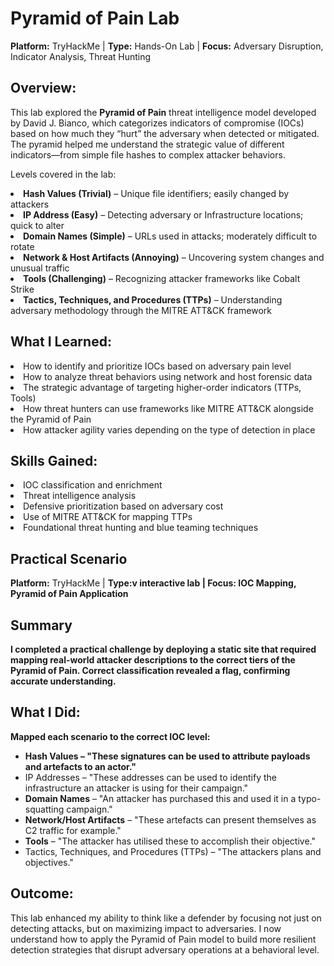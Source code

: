 # Pyramid of Pain Lab
<b>Platform:</b> TryHackMe | <b>Type:</b> Hands-On Lab | <b>Focus:</b> Adversary Disruption, Indicator Analysis, Threat Hunting
<h2>Overview:</h2>
This lab explored the <b>Pyramid of Pain</b> threat intelligence model developed by David J. Bianco, which categorizes indicators of compromise (IOCs) based on how much they “hurt” the adversary when detected or mitigated. The pyramid helped me understand the strategic value of different indicators—from simple file hashes to complex attacker behaviors.

Levels covered in the lab:

<li><b>Hash Values (Trivial)</b> – Unique file identifiers; easily changed by attackers</li>
<li><b>IP Address (Easy)</b> – Detecting adversary or Infrastructure locations; quick to alter</li>
<li><b>Domain Names (Simple)</b> – URLs used in attacks; moderately difficult to rotate</li>
<li><b>Network & Host Artifacts (Annoying)</b> – Uncovering system changes and unusual traffic</li>
<li><b>Tools (Challenging)</b> – Recognizing attacker frameworks like Cobalt Strike</li>
<li><b>Tactics, Techniques, and Procedures (TTPs)</b> – Understanding adversary methodology through the MITRE ATT&CK framework</li>

<h2>What I Learned:</h2>

<li>How to identify and prioritize IOCs based on adversary pain level</li>
<li>How to analyze threat behaviors using network and host forensic data</li>
<li>The strategic advantage of targeting higher-order indicators (TTPs, Tools)</li>
<li>How threat hunters can use frameworks like MITRE ATT&CK alongside the Pyramid of Pain</li>
<li>How attacker agility varies depending on the type of detection in place</li>

<h2>Skills Gained:</h2>
<li>IOC classification and enrichment</li>
<li>Threat intelligence analysis</li>
<li>Defensive prioritization based on adversary cost</li>
<li>Use of MITRE ATT&CK for mapping TTPs</li>
<li>Foundational threat hunting and blue teaming techniques</li>

## Practical Scenario

<b>Platform:</b> TryHackMe | <b>Type:v interactive lab | <b>Focus:</b> IOC Mapping, Pyramid of Pain Application

## Summary
I completed a practical challenge by deploying a static site that required mapping real-world attacker descriptions to the correct tiers of the Pyramid of Pain. Correct classification revealed a flag, confirming accurate understanding.

## What I Did:

Mapped each scenario to the correct IOC level:

- <b>Hash Values</b> – "These signatures can be used to attribute payloads and artefacts to an actor."
- </b>IP Addresses</b> – "These addresses can be used to identify the infrastructure an attacker is using for their campaign."
- <b>Domain Names</b> – "An attacker has purchased this and used it in a typo-squatting campaign."
- <b>Network/Host Artifacts</b> – "These artefacts can present themselves as C2 traffic for example."
- <b>Tools</b> – "The attacker has utilised these to accomplish their objective."
- </b>Tactics, Techniques, and Procedures (TTPs)</b> – "The attackers plans and objectives."




<h2>Outcome:</h2>
This lab enhanced my ability to think like a defender by focusing not just on detecting attacks, but on maximizing impact to adversaries. I now understand how to apply the Pyramid of Pain model to build more resilient detection strategies that disrupt adversary operations at a behavioral level.
